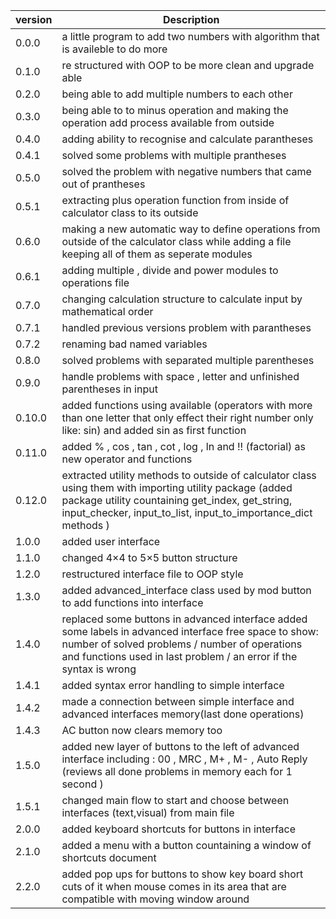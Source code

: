 | version      | Description|
| ------------ | ---------- |
| 0.0.0        | a little program to add two numbers with algorithm that is availeble to do more |
| 0.1.0        | re structured with OOP to be more clean and upgrade able |
| 0.2.0        | being able to add multiple numbers to each other |
| 0.3.0        | being able to to minus operation and making the operation add process available from outside |
| 0.4.0        | adding ability to recognise and calculate parantheses |
| 0.4.1        | solved some problems with multiple prantheses |
| 0.5.0        | solved the problem with negative numbers that came out of prantheses |
| 0.5.1        | extracting plus operation function from inside of calculator class to its outside |
| 0.6.0        | making a new automatic way to define operations from outside of the calculator class while adding a file keeping all of them as seperate modules |
| 0.6.1        | adding multiple , divide and power modules to operations file |
| 0.7.0        | changing calculation structure to calculate input by mathematical order |
| 0.7.1        | handled previous versions problem with parantheses |
| 0.7.2        | renaming bad named variables |
| 0.8.0        | solved problems with separated multiple parentheses |
| 0.9.0        | handle problems with space , letter and unfinished parentheses in input |
| 0.10.0       | added functions using available (operators with more than one letter that only effect their right number only like: sin) and added sin as first function |
| 0.11.0       | added % , cos , tan , cot , log , ln and !! (factorial)  as new operator and functions |
| 0.12.0       | extracted utility methods to outside of calculator class using them with importing utility package (added package utility countaining get_index, get_string, input_checker, input_to_list, input_to_importance_dict methods )|
| 1.0.0        | added user interface |
| 1.1.0        | changed 4×4 to 5×5 button  structure |
| 1.2.0        | restructured interface file to OOP style |
| 1.3.0        | added advanced_interface class used by mod button to add functions into interface |
| 1.4.0        | replaced some buttons in advanced interface added some labels in advanced interface free space to show: number of solved problems / number of operations and functions used in last problem / an error if the syntax is wrong |
| 1.4.1        | added syntax error handling to simple interface |
| 1.4.2        | made a connection between simple interface and advanced interfaces memory(last done operations) |
| 1.4.3        | AC button now clears memory too |
| 1.5.0        | added new layer of buttons to the left of advanced interface including : 00 , MRC , M+ , M- , Auto Reply (reviews all done problems in memory each for 1 second ) |
| 1.5.1        | changed main flow to start and choose between interfaces (text,visual) from main file |
| 2.0.0        | added keyboard shortcuts for buttons in interface |
| 2.1.0        | added a menu  with a button countaining a window of shortcuts document |
| 2.2.0        | added pop ups for buttons to show key board short cuts of it when mouse comes in its area that are compatible with moving window around |

